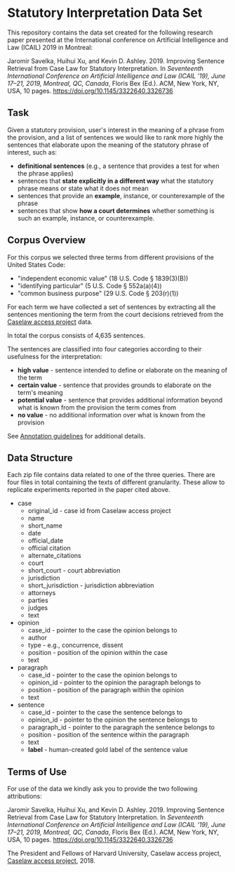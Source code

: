 # Statutory Interpretation Data Set

This repository contains the data set created for the following research paper
presented at the International conference on Artificial Intelligence and Law
(ICAIL) 2019 in Montreal:

Jaromir Savelka, Huihui Xu, and Kevin D. Ashley. 2019. Improving Sentence
Retrieval from Case Law for Statutory Interpretation. In *Seventeenth
International Conference on Artificial Intelligence and Law (ICAIL ’19), June
17–21, 2019, Montreal, QC, Canada*, Floris Bex (Ed.). ACM, New York, NY, USA, 10
pages. https://doi.org/10.1145/3322640.3326736

## Task
Given a statutory provision, user's interest in the meaning of a phrase from the
provision, and a list of sentences  we would like to rank more highly the
sentences that elaborate upon the meaning of the statutory phrase of interest,
such as:

* **definitional sentences** (e.g., a sentence that provides a test for when the phrase applies)
* sentences that **state explicitly in a different way** what the statutory phrase means or state what it does not mean
* sentences that provide an **example**, instance, or counterexample of the phrase
* sentences that show **how a court determines** whether something is such an
example, instance, or counterexample.

## Corpus Overview
For this corpus we selected three terms from different provisions of the United
States Code:

* "independent economic value" (18 U.S. Code § 1839(3)(B))
* "identifying particular" (5 U.S. Code § 552a(a)(4))
* "common business purpose" (29 U.S. Code § 203(r)(1))

For each term we have collected a set of sentences by extracting all the
sentences mentioning the term from the court decisions retrieved from the
[Caselaw access project](https://case.law) data.

In total the corpus consists of 4,635 sentences.

The sentences are classified into four categories according to their usefulness
for the interpretation:

* **high value** - sentence intended to define or elaborate on the meaning of
the term
* **certain value** - sentence that provides grounds to elaborate on the term's
meaning
* **potential value** - sentence that provides additional information beyond
what is known from the provision the term comes from
* **no value** - no additional information over what is known from the provision

See [Annotation guidelines](https://github.com/jsavelka/statutory_interpretation/blob/master/annotation_guidelines.pdf)
for additional details.

## Data Structure
Each zip file contains data related to one of the three queries. There are four
files in total containing the texts of different granularity. These allow to
replicate experiments reported in the paper cited above.

* case
    * original_id - case id from Caselaw access project
    * name
    * short_name
    * date
    * official_date
    * official citation
    * alternate_citations
    * court
    * short_court - court abbreviation
    * jurisdiction
    * short_jurisdiction - jurisdiction abbreviation
    * attorneys
    * parties
    * judges
    * text
* opinion
    * case_id - pointer to the case the opinion belongs to
    * author
    * type - e.g., concurrence, dissent
    * position - position of the opinion within the case
    * text
* paragraph
    * case_id - pointer to the case the opinion belongs to
    * opinion_id - pointer to the opinion the paragraph belongs to
    * position - position of the paragraph within the opinion
    * text
* sentence
    * case_id - pointer to the case the sentence belongs to
    * opinion_id - pointer to the opinion the sentence belongs to
    * paragraph_id - pointer to the paragraph the sentence belongs to
    * position - position of the sentence within the paragraph
    * text
    * **label** - human-created gold label of the sentence value

## Terms of Use
For use of the data we kindly ask you to provide the two following attributions:

Jaromir Savelka, Huihui Xu, and Kevin D. Ashley. 2019. Improving Sentence
Retrieval from Case Law for Statutory Interpretation. In *Seventeenth
International Conference on Artificial Intelligence and Law (ICAIL ’19), June
17–21, 2019, Montreal, QC, Canada*, Floris Bex (Ed.). ACM, New York, NY, USA, 10
pages. https://doi.org/10.1145/3322640.3326736

The President and Fellows of Harvard University, Caselaw access project,
[Caselaw access project](https://case.law), 2018.
